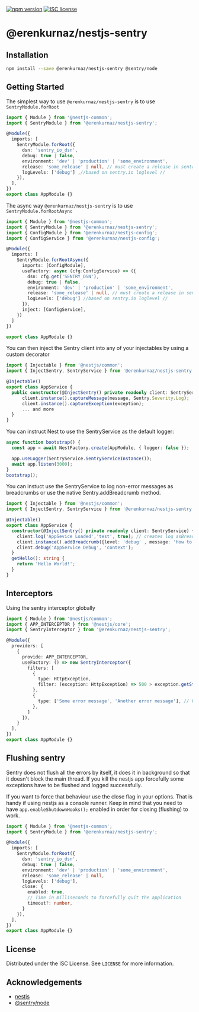 [![npm version](http://img.shields.io/npm/v/@erenkurnaz/nestjs-sentry.svg?style=flat)](https://npmjs.org/package/@erenkurnaz/nestjs-sentry "View this project on npm")
[![ISC license](http://img.shields.io/badge/license-ISC-brightgreen.svg)](http://opensource.org/licenses/ISC)

# @erenkurnaz/nestjs-sentry
## Installation

```bash
npm install --save @erenkurnaz/nestjs-sentry @sentry/node
```

## Getting Started

The simplest way to use `@erenkurnaz/nestjs-sentry` is to use `SentryModule.forRoot`

```typescript
import { Module } from '@nestjs-common';
import { SentryModule } from '@erenkurnaz/nestjs-sentry';

@Module({
  imports: [
    SentryModule.forRoot({
      dsn: 'sentry_io_dsn',
      debug: true | false,
      environment: 'dev' | 'production' | 'some_environment',
      release: 'some_release' | null, // must create a release in sentry.io dashboard
      logLevels: ['debug'] ,//based on sentry.io loglevel //
    }),
  ],
})
export class AppModule {}
```

The async way `@erenkurnaz/nestjs-sentry` is to use `SentryModule.forRootAsync`

```typescript
import { Module } from '@nestjs-common';
import { SentryModule } from '@erenkurnaz/nestjs-sentry';
import { ConfigModule } from '@erenkurnaz/nestjs-config';
import { ConfigService } from '@erenkurnaz/nestjs-config';

@Module({
  imports: [
    SentryModule.forRootAsync({
      imports: [ConfigModule],
      useFactory: async (cfg:ConfigService) => ({
        dsn: cfg.get('SENTRY_DSN'),
        debug: true | false,
        environment: 'dev' | 'production' | 'some_environment',
        release: 'some_release' | null, // must create a release in sentry.io dashboard
        logLevels: ['debug'] //based on sentry.io loglevel //
      }),
      inject: [ConfigService],
    })
  ]
})

export class AppModule {}
```

You can then inject the Sentry client into any of your injectables by using a
custom decorator

```typescript
import { Injectable } from '@nestjs/common';
import { InjectSentry, SentryService } from '@erenkurnaz/nestjs-sentry';

@Injectable()
export class AppService {
  public constructor(@InjectSentry() private readonly client: SentryService) {
      client.instance().captureMessage(message, Sentry.Severity.Log);
      client.instance().captureException(exception);
      ... and more
  }
}
```

You can instruct Nest to use the SentryService as the default logger:

```typescript
async function bootstrap() {
  const app = await NestFactory.create(AppModule, { logger: false });

  app.useLogger(SentryService.SentryServiceInstance());
  await app.listen(3000);
}
bootstrap();
```

You can instuct use the SentryService to log non-error messages as breadcrumbs or use the native Sentry.addBreadcrumb method.

```typescript
import { Injectable } from '@nestjs/common';
import { InjectSentry, SentryService } from '@erenkurnaz/nestjs-sentry';

@Injectable()
export class AppService {
  constructor(@InjectSentry() private readonly client: SentryService) {
    client.log('AppSevice Loaded','test', true); // creates log asBreadcrumb //
    client.instance().addBreadcrumb({level: 'debug' , message: 'How to use native breadcrumb', data: { context: 'WhatEver'}})
    client.debug('AppService Debug', 'context');
  }
  getHello(): string {
    return 'Hello World!';
  }
}
```

## Interceptors
Using the sentry interceptor globally
```typescript
import { Module } from '@nestjs/common';
import { APP_INTERCEPTOR } from '@nestjs/core';
import { SentryInterceptor } from '@erenkurnaz/nestjs-sentry';

@Module({
  providers: [
    {
      provide: APP_INTERCEPTOR,
      useFactory: () => new SentryInterceptor({
        filters: [
          {
            type: HttpException,
            filter: (exception: HttpException) => 500 > exception.getStatus() // Only report 500 errors
          },
          {
            type: ['Some error message', 'Another error message'], // Filter by error message
          },
        ]
      }),
    }
  ],
})
export class AppModule {}
```

## Flushing sentry
Sentry does not flush all the errors by itself, it does it in background so that it doesn't block the main thread. If
you kill the nestjs app forcefully some exceptions have to be flushed and logged successfully.

If you want to force that behaviour use the close flag in your options. That is handy if using nestjs as a console
runner. Keep in mind that you need to have ```app.enableShutdownHooks();``` enabled in order
for closing (flushing) to work.

```typescript
import { Module } from '@nestjs-common';
import { SentryModule } from '@erenkurnaz/nestjs-sentry';

@Module({
  imports: [
    SentryModule.forRoot({
      dsn: 'sentry_io_dsn',
      debug: true | false,
      environment: 'dev' | 'production' | 'some_environment',
      release: 'some_release' | null,
      logLevels: ['debug'],
      close: {
        enabled: true,
        // Time in milliseconds to forcefully quit the application 
        timeout?: number,  
      }
    }),
  ],
})
export class AppModule {}
```

## License

Distributed under the ISC License. See `LICENSE` for more information.

## Acknowledgements

- [nestjs](https://nestjs.com)
- [@sentry/node](https://github.com/getsentry/sentry-javascript)
